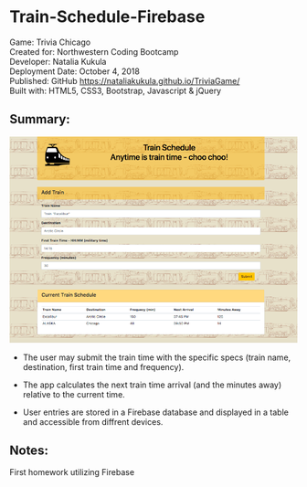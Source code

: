 # Train-Schedule-Firebase

Game: Trivia Chicago \
Created for: Northwestern Coding Bootcamp \
Developer: Natalia Kukula \
Deployment Date:  October 4, 2018 \
Published: GitHub <https://nataliakukula.github.io/TriviaGame/> \
Built with: HTML5, CSS3, Bootstrap, Javascript & jQuery

## Summary: 

![Train-Schedule](assets/train-activity.png)
  
* The user may submit the train time with the specific specs (train name, destination, first train time and frequency).
    
* The app calculates the next train time arrival (and the minutes away) relative to the current time.
  
* User entries are stored in a Firebase database and displayed in a table and accessible from diffrent devices.

## Notes:
First homework utilizing Firebase
